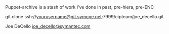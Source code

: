 Puppet-archive is a stash of work I've done in past, pre-hiera, pre-ENC

git clone ssh://yourusername@git.symcpe.net:7999/cipteam/joe_decello.git

		
Joe DeCello
joe_decello@symantec.com
